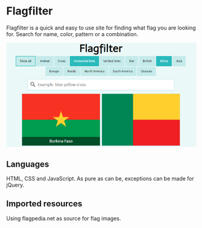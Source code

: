 # Flagfilter
Flagfilter is a quick and easy to use site for finding what flag you are looking for. Search for name, color, pattern or a combination.

![Project header](https://github.com/MalvexX/flagfilter/blob/master/github_project.png?raw=true)

## Languages
HTML, CSS and JavaScript. As pure as can be, exceptions can be made for jQuery.

## Imported resources
Using flagpedia.net as source for flag images.
